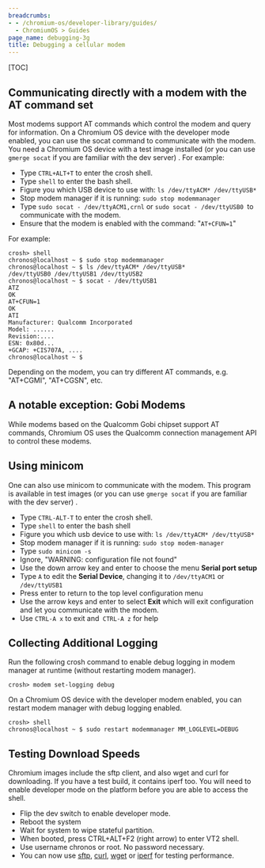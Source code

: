 ```yaml
---
breadcrumbs:
- - /chromium-os/developer-library/guides/
  - ChromiumOS > Guides
page_name: debugging-3g
title: Debugging a cellular modem
---
```


[TOC]

## Communicating directly with a modem with the AT command set

Most modems support AT commands which control the modem and query for
information. On a Chromium OS device with the developer mode enabled, you can
use the socat command to communicate with the modem. You need a Chromium OS
device with a test image installed (or you can use `gmerge socat` if you are
familiar with the dev server) . For example:

*   Type `CTRL+ALT+T` to enter the crosh shell.
*   Type `shell` to enter the bash shell.
*   Figure you which USB device to use with: `ls /dev/ttyACM*
            /dev/ttyUSB*`
*   Stop modem manager if it is running: `sudo stop modemmanager`
*   Type `sudo socat - /dev/ttyACM1,crnl` or `sudo socat - /dev/ttyUSB0
            `to communicate with the modem.
*   Ensure that the modem is enabled with the command: "`AT+CFUN=1`"

For example:

```none
crosh> shell
chronos@localhost ~ $ sudo stop modemmanager
chronos@localhost ~ $ ls /dev/ttyACM* /dev/ttyUSB*
/dev/ttyUSB0 /dev/ttyUSB1 /dev/ttyUSB2
chronos@localhost ~ $ socat - /dev/ttyUSB1
ATZ
OK
AT+CFUN=1
OK
ATI
Manufacturer: Qualcomm Incorporated
Model: ......
Revision:....
ESN: 0x80d...
+GCAP: +CIS707A, ....
chronos@localhost ~ $
```

Depending on the modem, you can try different AT commands, e.g. "AT+CGMI",
"AT+CGSN", etc.

## A notable exception: Gobi Modems

While modems based on the Qualcomm Gobi chipset support AT commands, Chromium OS
uses the Qualcomm connection management API to control these modems.

## Using minicom

One can also use minicom to communicate with the modem. This program is
available in test images (or you can use `gmerge socat` if you are familiar with
the dev server) .

*   Type `CTRL-ALT-T` to enter the crosh shell.
*   Type `shell` to enter the bash shell
*   Figure you which usb device to use with: `ls /dev/ttyACM*
            /dev/ttyUSB*`
*   Stop modem manager if it is running: `sudo stop modem-manager`
*   Type `sudo minicom -s`
*   Ignore, "WARNING: configuration file not found"
*   Use the down arrow key and enter to choose the menu **Serial port
            setup**
*   Type `A` to edit the **Serial Device**, changing it to
            `/dev/ttyACM1` or `/dev/ttyUSB1`
*   Press enter to return to the top level configuration menu
*   Use the arrow keys and enter to select **Exit** which will exit
            configuration and let you communicate with the modem.
*   Use `CTRL-A x` to exit and` CTRL-A z` for help

## Collecting Additional Logging

Run the following crosh command to enable debug logging in modem manager at
runtime (without restarting modem manager).

```none
crosh> modem set-logging debug
```

On a Chromium OS device with the developer modem enabled, you can restart modem
manager with debug logging enabled.

```none
crosh> shell
chronos@localhost ~ $ sudo restart modemmanager MM_LOGLEVEL=DEBUG
```

## Testing Download Speeds

Chromium images include the sftp client, and also wget and curl for downloading.
If you have a test build, it contains iperf too. You will need to enable
developer mode on the platform before you are able to access the shell.

*   Flip the dev switch to enable developer mode.
*   Reboot the system
*   Wait for system to wipe stateful partition.
*   When booted, press CTRL+ALT+F2 (right arrow) to enter VT2 shell.
*   Use username chronos or root. No password necessary.
*   You can now use
            [sftp](http://www.openbsd.org/cgi-bin/man.cgi?query=sftp&sektion=1),
            [curl](http://curl.haxx.se/docs/manpage.html),
            [wget](http://www.gnu.org/software/wget/manual/wget.html) or
            [iperf](http://iperf.sourceforge.net/) for testing performance.
